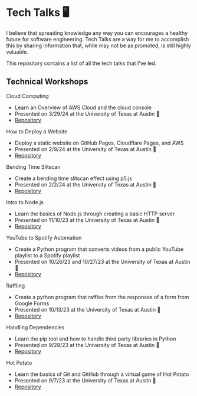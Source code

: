 # Tech Talks 🖥

I believe that spreading knowledge any way you can encourages a healthy future for software engineering. Tech Talks are a way for me to accomplish this by sharing information that, while may not be as promoted, is still highly valuable.

This repository contains a list of all the tech talks that I've led.

<!-- For sponsored workshops, use: ![Sponsored](https://img.shields.io/badge/-Sponsored-green?style=plastic) -->

## Technical Workshops

Cloud Computing

-   Learn an Overview of AWS Cloud and the cloud console
-   Presented on 3/29/24 at the University of Texas at Austin 🏫
-   [Repository](https://docs.google.com/presentation/d/1o8gQKZn-853C677YaowEK5QgQ3LM176nI0cHB8qGkZI/edit?usp=sharing)

How to Deploy a Website

-   Deploy a static website on GitHub Pages, Cloudflare Pages, and AWS
-   Presented on 2/9/24 at the University of Texas at Austin 🏫
-   [Repository](https://github.com/UT-ABCS/deployment-ws)

Bending Time Slitscan

-   Create a bending time slitscan effect using p5.js
-   Presented on 2/2/24 at the University of Texas at Austin 🏫
-   [Repository](https://github.com/UT-ABCS/bending-time-slitscan-ws)

Intro to Node.js

-   Learn the basics of Node.js through creating a basic HTTP server
-   Presented on 11/10/23 at the University of Texas at Austin 🏫
-   [Repository](https://github.com/UT-ABCS/intro-to-node-ws)

YouTube to Spotify Automation

-   Create a Python program that converts videos from a public YouTube playlist to a Spotify playlist
-   Presented on 10/26/23 and 10/27/23 at the University of Texas at Austin 🏫
-   [Repository](https://github.com/UT-ABCS/youtube-to-spotify-py)

Raffling

-   Create a python program that raffles from the responses of a form from Google Forms
-   Presented on 10/13/23 at the University of Texas at Austin 🏫
-   [Repository](https://github.com/UT-ABCS/raffle-ws)

Handling Dependencies

-   Learn the pip tool and how to handle third party libraries in Python
-   Presented on 9/28/23 at the University of Texas at Austin 🏫
-   [Repository](https://github.com/UT-ABCS/raffle-ws)

Hot Potato

-   Learn the basics of Git and GitHub through a virtual game of Hot Potato
-   Presented on 9/7/23 at the University of Texas at Austin 🏫
-   [Repository](https://github.com/UT-ABCS/raffle-ws)
